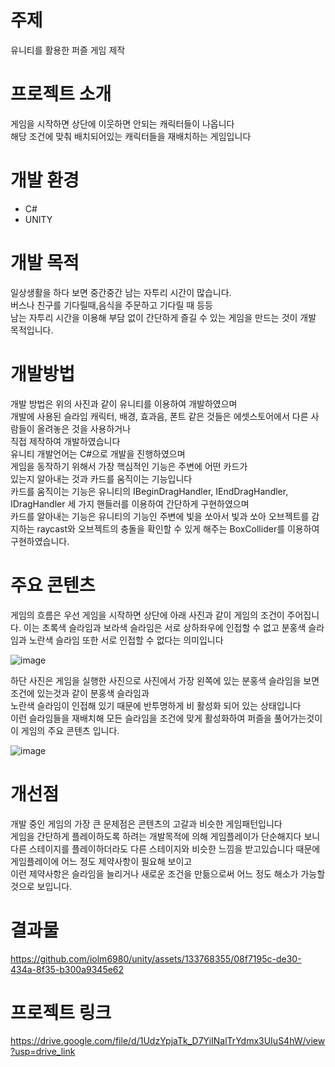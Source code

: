 # 주제
유니티를 활용한 퍼즐 게임 제작

# 프로젝트 소개  
게임을 시작하면 상단에 이웃하면 안되는 캐릭터들이 나옵니다    
해당 조건에 맞춰 배치되어있는 캐릭터들을 재배치하는 게임입니다  

# 개발 환경
* C#
* UNITY

# 개발 목적
일상생활을 하다 보면 중간중간 남는 자투리 시간이 많습니다.  
버스나 친구를 기다릴때,음식을 주문하고 기다릴 때 등등   
남는 자투리 시간을 이용해 부담 없이 간단하게 즐길 수 있는 게임을 만드는 것이 개발 목적입니다.

# 개발방법
개발 방법은 위의 사진과 같이 유니티를 이용하여 개발하였으며  
개발에 사용된 슬라임 캐릭터, 배경, 효과음, 폰트 같은 것들은 에셋스토어에서 다른 사람들이 올려놓은 것을 사용하거나   
직접 제작하여 개발하였습니다   
유니티 개발언어는 C#으로 개발을 진행하였으며   
게임을 동작하기 위해서 가장 핵심적인 기능은 주변에 어떤 카드가   
있는지 알아내는 것과 카드를 움직이는 기능입니다   
카드를 움직이는 기능은 유니티의 IBeginDragHandler, IEndDragHandler, IDragHandler 세 가지 핸들러를 이용하여 간단하게 구현하였으며  
카드를 알아내는 기능은 유니티의 기능인 주변에 빛을 쏘아서 빛과 쏘아 오브젝트를 감지하는 raycast와  오브젝트의 충돌을 확인할 수 있게 해주는 BoxCollider를 이용하여 구현하였습니다. 

# 주요 콘텐츠
게임의 흐름은 우선 게임을 시작하면 상단에 아래 사진과 같이 게임의 조건이 주어집니다. 
이는 초록색 슬라임과 보라색 슬라임은 서로 상하좌우에 인접할 수 없고 분홍색 슬라임과 노란색 슬라임 또한 서로 인접할 수 없다는 의미입니다  

![image](https://github.com/iolm6980/unity/assets/133768355/10ab57ca-f29f-4a1d-98d2-6096f9fa9483)  
  
하단 사진은 게임을 실행한 사진으로 사진에서 가장 왼쪽에 있는 분홍색 슬라임을 보면 조건에 있는것과 같이 분홍색 슬라임과   
노란색 슬라임이 인접해 있기 때문에 반투명하게 비 활성화 되어 있는 상태입니다   
이런 슬라임들을 재배치해 모든 슬라임을 조건에 맞게 활성화하여 퍼즐을 풀어가는것이 이 게임의 주요 콘텐츠 입니다.  

![image](https://github.com/iolm6980/unity/assets/133768355/6df96cd1-7d3e-41ba-af05-9c0cd58c07d0)

# 개선점
개발 중인 게임의 가장 큰 문제점은 콘텐츠의 고갈과 비슷한 게임패턴입니다  
게임을 간단하게 플레이하도록 하려는 개발목적에 의해 게임플레이가 단순해지다 보니   
다른 스테이지를 플레이하더라도 다른 스테이지와 비슷한 느낌을 받고있습니다 때문에 게임플레이에 어느 정도 제약사항이 필요해 보이고   
이런 제약사항은 슬라임을 늘리거나 새로운 조건을 만듦으로써 어느 정도 해소가 가능할 것으로 보입니다.  

# 결과물
https://github.com/iolm6980/unity/assets/133768355/08f7195c-de30-434a-8f35-b300a9345e62



# 프로젝트 링크
https://drive.google.com/file/d/1UdzYpjaTk_D7YiINalTrYdmx3UIuS4hW/view?usp=drive_link
